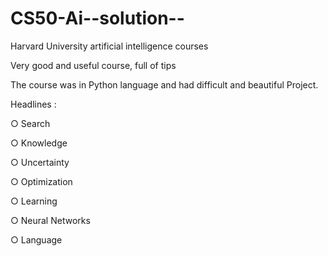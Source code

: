 # CS50-Ai--solution--

Harvard University artificial intelligence courses

Very good and useful course, full of tips

The course was in Python language and had difficult and beautiful Project.

Headlines :

○ Search

○ Knowledge

○ Uncertainty

○ Optimization

○ Learning

○ Neural Networks

○ Language
